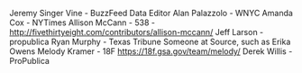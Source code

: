 Jeremy Singer Vine - BuzzFeed Data Editor
Alan Palazzolo - WNYC
Amanda Cox - NYTimes
Allison McCann - 538 - http://fivethirtyeight.com/contributors/allison-mccann/
Jeff Larson - propublica
Ryan Murphy - Texas Tribune
Someone at Source, such as Erika Owens
Melody Kramer - 18F https://18f.gsa.gov/team/melody/
Derek Willis - ProPublica
